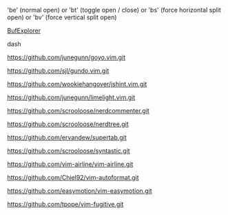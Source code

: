 'be' (normal open) or 'bt' (toggle open / close) or 'bs' (force horizontal split open) or 'bv' (force vertical split open)

[BufExplorer](https://github.com/jlanzarotta/bufexplorer)

dash

https://github.com/junegunn/goyo.vim.git

https://github.com/sjl/gundo.vim.git

https://github.com/wookiehangover/jshint.vim.git

https://github.com/junegunn/limelight.vim.git

https://github.com/scrooloose/nerdcommenter.git

https://github.com/scrooloose/nerdtree.git

https://github.com/ervandew/supertab.git

https://github.com/scrooloose/syntastic.git

https://github.com/vim-airline/vim-airline.git

https://github.com/Chiel92/vim-autoformat.git

https://github.com/easymotion/vim-easymotion.git

https://github.com/tpope/vim-fugitive.git